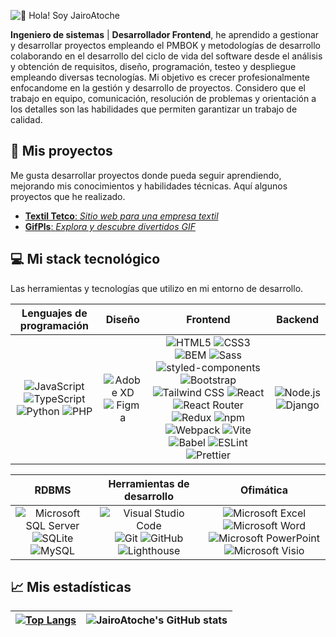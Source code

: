 ![👋 Hola! Soy JairoAtoche](https://user-images.githubusercontent.com/44626985/193957041-92575aeb-c5cf-4511-8d0f-e21e25c0b5f6.jpg)

**Ingeniero de sistemas** | **Desarrollador Frontend**, he aprendido a gestionar y desarrollar proyectos empleando el PMBOK y metodologías de desarrollo colaborando en el desarrollo del ciclo de vida del software desde el análisis y obtención de requisitos, diseño, programación, testeo y despliegue empleando diversas tecnologías. Mi objetivo es crecer profesionalmente enfocandome en la gestión y desarrollo de proyectos. Considero que el trabajo en equipo, comunicación, resolución de problemas y orientación a los detalles son las habilidades que permiten garantizar un trabajo de calidad.

## 📁 Mis proyectos
Me gusta desarrollar proyectos donde pueda seguir aprendiendo, mejorando mis conocimientos y habilidades técnicas. Aquí algunos proyectos que he realizado.

- [**Textil Tetco**: *Sitio web para una empresa textil*](https://www.textiltetco.com)
- [**GifPls**: *Explora y descubre divertidos GIF*](https://github.com/JairoAtoche/GifPls)

## 💻 Mi stack tecnológico
Las herramientas y tecnologías que utilizo en mi entorno de desarrollo.

| **Lenguajes de programación** | **Diseño** | **Frontend** | **Backend** |
| :---: | :---: | :---: | :---: |
|![JavaScript](https://img.shields.io/static/v1?style=for-the-badge&message=JavaScript&color=222222&logo=JavaScript&logoColor=F7DF1E&label=) ![TypeScript](https://img.shields.io/static/v1?style=for-the-badge&message=TypeScript&color=3178C6&logo=TypeScript&logoColor=FFFFFF&label=) ![Python](https://img.shields.io/static/v1?style=for-the-badge&message=Python&color=3776AB&logo=Python&logoColor=FFFFFF&label=)  ![PHP](https://img.shields.io/static/v1?style=for-the-badge&message=PHP&color=777BB4&logo=PHP&logoColor=FFFFFF&label=) |![Adobe XD](https://img.shields.io/static/v1?style=for-the-badge&message=Adobe+XD&color=FF61F6&logo=Adobe+XD&logoColor=FFFFFF&label=) ![Figma](https://img.shields.io/static/v1?style=for-the-badge&message=Figma&color=F24E1E&logo=Figma&logoColor=FFFFFF&label=)|![HTML5](https://img.shields.io/static/v1?style=for-the-badge&message=HTML5&color=E34F26&logo=HTML5&logoColor=FFFFFF&label=) ![CSS3](https://img.shields.io/static/v1?style=for-the-badge&message=CSS3&color=1572B6&logo=CSS3&logoColor=FFFFFF&label=) ![BEM](https://img.shields.io/static/v1?style=for-the-badge&message=BEM&color=000000&logo=BEM&logoColor=FFFFFF&label=) ![Sass](https://img.shields.io/static/v1?style=for-the-badge&message=Sass&color=CC6699&logo=Sass&logoColor=FFFFFF&label=) ![styled-components](https://img.shields.io/static/v1?style=for-the-badge&message=styled-components&color=DB7093&logo=styled-components&logoColor=FFFFFF&label=)![Bootstrap](https://img.shields.io/static/v1?style=for-the-badge&message=Bootstrap&color=7952B3&logo=Bootstrap&logoColor=FFFFFF&label=) ![Tailwind CSS](https://img.shields.io/static/v1?style=for-the-badge&message=Tailwind+CSS&color=222222&logo=Tailwind+CSS&logoColor=06B6D4&label=) ![React](https://img.shields.io/static/v1?style=for-the-badge&message=React&color=222222&logo=React&logoColor=61DAFB&label=) ![React Router](https://img.shields.io/static/v1?style=for-the-badge&message=React+Router&color=CA4245&logo=React+Router&logoColor=FFFFFF&label=) ![Redux](https://img.shields.io/static/v1?style=for-the-badge&message=Redux&color=764ABC&logo=Redux&logoColor=FFFFFF&label=) ![npm](https://img.shields.io/static/v1?style=for-the-badge&message=npm&color=CB3837&logo=npm&logoColor=FFFFFF&label=) ![Webpack](https://img.shields.io/static/v1?style=for-the-badge&message=Webpack&color=222222&logo=Webpack&logoColor=8DD6F9&label=) ![Vite](https://img.shields.io/static/v1?style=for-the-badge&message=Vite&color=646CFF&logo=Vite&logoColor=FFFFFF&label=) ![Babel](https://img.shields.io/static/v1?style=for-the-badge&message=Babel&color=222222&logo=Babel&logoColor=F9DC3E&label=) ![ESLint](https://img.shields.io/static/v1?style=for-the-badge&message=ESLint&color=4B32C3&logo=ESLint&logoColor=FFFFFF&label=) ![Prettier](https://img.shields.io/static/v1?style=for-the-badge&message=Prettier&color=222222&logo=Prettier&logoColor=F7B93E&label=)|![Node.js](https://img.shields.io/static/v1?style=for-the-badge&message=Node.js&color=339933&logo=Node.js&logoColor=FFFFFF&label=) ![Django](https://img.shields.io/static/v1?style=for-the-badge&message=Django&color=092E20&logo=Django&logoColor=FFFFFF&label=)|

| **RDBMS** | **Herramientas de desarrollo** | **Ofimática** |
| :---: | :---: | :---: |
|![Microsoft SQL Server](https://img.shields.io/static/v1?style=for-the-badge&message=Microsoft+SQL+Server&color=CC2927&logo=Microsoft+SQL+Server&logoColor=FFFFFF&label=) ![SQLite](https://img.shields.io/static/v1?style=for-the-badge&message=SQLite&color=003B57&logo=SQLite&logoColor=FFFFFF&label=)  ![MySQL](https://img.shields.io/static/v1?style=for-the-badge&message=MySQL&color=4479A1&logo=MySQL&logoColor=FFFFFF&label=) |![Visual Studio Code](https://img.shields.io/static/v1?style=for-the-badge&message=Visual+Studio+Code&color=007ACC&logo=Visual+Studio+Code&logoColor=FFFFFF&label=) ![Git](https://img.shields.io/static/v1?style=for-the-badge&message=Git&color=F05032&logo=Git&logoColor=FFFFFF&label=) ![GitHub](https://img.shields.io/static/v1?style=for-the-badge&message=GitHub&color=181717&logo=GitHub&logoColor=FFFFFF&label=) ![Lighthouse](https://img.shields.io/static/v1?style=for-the-badge&message=Lighthouse&color=F44B21&logo=Lighthouse&logoColor=FFFFFF&label=) | ![Microsoft Excel](https://img.shields.io/static/v1?style=for-the-badge&message=Microsoft+Excel&color=217346&logo=Microsoft+Excel&logoColor=FFFFFF&label=) ![Microsoft Word](https://img.shields.io/static/v1?style=for-the-badge&message=Microsoft+Word&color=2B579A&logo=Microsoft+Word&logoColor=FFFFFF&label=) ![Microsoft PowerPoint](https://img.shields.io/static/v1?style=for-the-badge&message=Microsoft+PowerPoint&color=B7472A&logo=Microsoft+PowerPoint&logoColor=FFFFFF&label=) ![Microsoft Visio](https://img.shields.io/static/v1?style=for-the-badge&message=Microsoft+Visio&color=3955A3&logo=Microsoft+Visio&logoColor=FFFFFF&label=) |

## 📈 Mis estadísticas

|[![Top Langs](https://github-readme-stats.vercel.app/api/top-langs/?username=JairoAtoche&show_icons=true&theme=algolia)](https://github.com/JairoAtoche/github-readme-stats)|![JairoAtoche's GitHub stats](https://github-readme-stats.vercel.app/api?username=JairoAtoche&show_icons=true&theme=algolia)|
|---|---|
